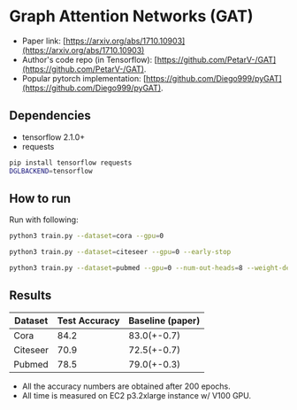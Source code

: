 Graph Attention Networks (GAT)
============

- Paper link: [https://arxiv.org/abs/1710.10903](https://arxiv.org/abs/1710.10903)
- Author's code repo (in Tensorflow):
  [https://github.com/PetarV-/GAT](https://github.com/PetarV-/GAT).
- Popular pytorch implementation:
  [https://github.com/Diego999/pyGAT](https://github.com/Diego999/pyGAT).

Dependencies
------------
- tensorflow 2.1.0+
- requests

```bash
pip install tensorflow requests
DGLBACKEND=tensorflow
```

How to run
----------

Run with following:

```bash
python3 train.py --dataset=cora --gpu=0
```

```bash
python3 train.py --dataset=citeseer --gpu=0 --early-stop
```

```bash
python3 train.py --dataset=pubmed --gpu=0 --num-out-heads=8 --weight-decay=0.001 --early-stop
```


Results
-------

| Dataset  | Test Accuracy | Baseline (paper) |
| -------- | ------------- | ---------------- |
| Cora     | 84.2          | 83.0(+-0.7)      |
| Citeseer | 70.9          | 72.5(+-0.7)      |
| Pubmed   | 78.5          | 79.0(+-0.3)      |

* All the accuracy numbers are obtained after 200 epochs.
* All time is measured on EC2 p3.2xlarge instance w/ V100 GPU.
